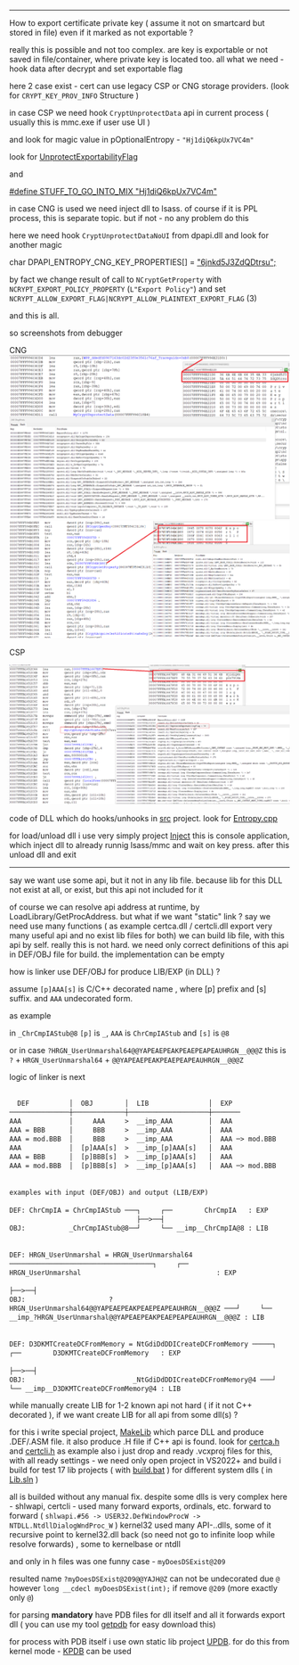 ********************************************************************************

How to export certificate private key ( assume it not on smartcard but stored in file) even if it marked as not exportable ?

really this is possible and not too complex. are key is exportable or not saved in file/container, where private key is located too.
all what we need - hook data after decrypt and set exportable flag

here 2 case exist - cert can use legacy CSP or CNG storage providers. (look for `CRYPT_KEY_PROV_INFO` Structure )

in case CSP we need hook `CryptUnprotectData` api in current process ( usually this is mmc.exe if user use UI )

and look for magic value in pOptionalEntropy - `"Hj1diQ6kpUx7VC4m"`

look for [UnprotectExportabilityFlag](https://github.com/wisny101/Windows-Server-2003-Source/blob/master/ds/win32/ntcrypto/contman/contman.c#L1087)

and

[#define STUFF_TO_GO_INTO_MIX "Hj1diQ6kpUx7VC4m"](https://github.com/wisny101/Windows-Server-2003-Source/blob/master/ds/win32/ntcrypto/inc/contman.h#L58)

in case CNG is used we need inject dll to lsass. of course if it is PPL process, this is separate topic. but if not - no any problem do this

here we need hook `CryptUnprotectDataNoUI` from dpapi.dll and look for another magic

char DPAPI_ENTROPY_CNG_KEY_PROPERTIES[] = ["6jnkd5J3ZdQDtrsu";](https://o365blog.com/post/deviceidentity/)

by fact we change result of call to `NCryptGetProperty` with `NCRYPT_EXPORT_POLICY_PROPERTY` (`L"Export Policy"`) 
and set `NCRYPT_ALLOW_EXPORT_FLAG|NCRYPT_ALLOW_PLAINTEXT_EXPORT_FLAG` (3)

and this is all.

so screenshots from debugger  

CNG
![1](lsass.png)
![1](mmc-CNG.png)

CSP

![1](mmc.png)

code of DLL which do hooks/unhooks in [src](src) project. look for [Entropy.cpp](src/Entropy.cpp)

for load/unload dll i use very simply project [Inject](Inject) this is console application, which inject dll 
to already runnig lsass/mmc and wait on key press. after this unload dll and exit


********************************************************************************

say we want use some api, but it not in any lib file. because lib for this DLL not exist at all, or exist, but this api not included for it

of course we can resolve api address at runtime, by LoadLibrary/GetProcAddress. but what if we want "static" link ?
say we need use many functions ( as example certca.dll / certcli.dll export very many useful api and no exist lib files for both)
we can build lib file, with this api by self. really this is not hard. we need only correct definitions of this api in DEF/OBJ file for build. the implementation can be empty

how is linker use DEF/OBJ for produce LIB/EXP (in DLL) ?

assume `[p]AAA[s]` is C/C++ decorated name , where [p] prefix and [s] suffix. and `AAA` undecorated form.

as example

in `_ChrCmpIAStub@8` `[p]` is `_`, `AAA` is `ChrCmpIAStub` and `[s]` is `@8`

or in case `?HRGN_UserUnmarshal64@@YAPEAEPEAKPEAEPEAPEAUHRGN__@@@Z` this is `?` + `HRGN_UserUnmarshal64` + `@@YAPEAEPEAKPEAEPEAPEAUHRGN__@@@Z`

logic of linker is next

```

  DEF          │  OBJ        │  LIB               │  EXP
───────────────┼─────────────┼────────────────────┼───────
AAA            │     AAA     >  __imp_AAA         │  AAA
AAA = BBB      │     BBB     >  __imp_AAA         │  AAA
AAA = mod.BBB  │     BBB     >  __imp_AAA         │  AAA ─> mod.BBB
AAA            │  [p]AAA[s]  >  __imp_[p]AAA[s]   │  AAA
AAA = BBB      │  [p]BBB[s]  >  __imp_[p]AAA[s]   │  AAA
AAA = mod.BBB  │  [p]BBB[s]  >  __imp_[p]AAA[s]   │  AAA ─> mod.BBB


examples with input (DEF/OBJ) and output (LIB/EXP)

DEF: ChrCmpIA = ChrCmpIAStub ───┐     ┌──        ChrCmpIA   : EXP
                                ├──>──┤ 
OBJ:           _ChrCmpIAStub@8──┘     └── __imp__ChrCmpIA@8 : LIB


DEF: HRGN_UserUnmarshal = HRGN_UserUnmarshal64 ────────────────────────────────────┐     ┌──        HRGN_UserUnmarshal                                  : EXP                    														   
                                                                                   ├──>──┤ 
OBJ:                     ?HRGN_UserUnmarshal64@@YAPEAEPEAKPEAEPEAPEAUHRGN__@@@Z ───┘     └── __imp_?HRGN_UserUnmarshal@@YAPEAEPEAKPEAEPEAPEAUHRGN__@@@Z : LIB


DEF: D3DKMTCreateDCFromMemory = NtGdiDdDDICreateDCFromMemory ─────┐     ┌──        D3DKMTCreateDCFromMemory   : EXP
                                                                  ├──>──┤ 
OBJ:                           _NtGdiDdDDICreateDCFromMemory@4 ───┘     └── __imp__D3DKMTCreateDCFromMemory@4 : LIB

```

while manually create LIB for 1-2 known api not hard ( if it not C++ decorated ), if we want create LIB for all api from some dll(s) ?

for this i write special project, [MakeLib](MakeLib) which parce DLL and produce .DEF/.ASM file.
it also produce .H file if C++ api is found. look for [certca.h](certca/certca.h) and [certcli.h](certcli/certcli.h) as example
also i just drop and ready .vcxproj files for this, with all ready settings - we need only open project in VS2022+ and build
i build for test 17 lib projects ( with [build.bat](build.bat) ) for different system dlls ( in [Lib.sln](Lib.sln) )

all is builded without any manual fix. despite some dlls is very complex here - shlwapi, certcli - used many forward exports, ordinals, etc.
forward to forward ( `shlwapi.#56 -> USER32.DefWindowProcW -> NTDLL.NtdllDialogWndProc_W` )
kernel32 used many API-..dlls, some of it recursive point to kernel32.dll back (so need not go to infinite loop while resolve forwards) , some to kernelbase or ntdll

and only in h files was one funny case - `myDoesDSExist@209`

resulted name `?myDoesDSExist@209@@YAJH@Z` can not be undecorated due `@`
however `long __cdecl myDoesDSExist(int);` if remove `@209` (more exactly only `@`)

for parsing **mandatory** have PDB files for dll itself and all it forwards export dll ( you can use my tool [getpdb](https://github.com/rbmm/GetPdb/tree/main/X64) for easy download this)

for process with PDB itself i use own static lib project [UPDB](updb).
for do this from kernel mode - [KPDB](kpdb) can be used

